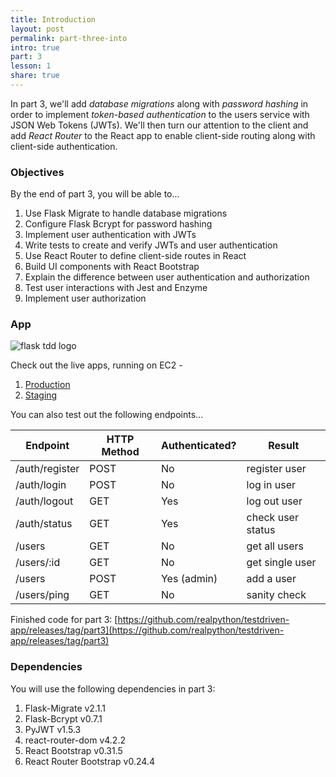 ```yaml
---
title: Introduction
layout: post
permalink: part-three-into
intro: true
part: 3
lesson: 1
share: true
---
```


In part 3, we'll add *database migrations* along with *password hashing* in order to implement *token-based authentication* to the users service with JSON Web Tokens (JWTs). We'll then turn our attention to the client and add *React Router* to the React app to enable client-side routing along with client-side authentication.

### Objectives

By the end of part 3, you will be able to...

1. Use Flask Migrate to handle database migrations
1. Configure Flask Bcrypt for password hashing
1. Implement user authentication with JWTs
1. Write tests to create and verify JWTs and user authentication
1. Use React Router to define client-side routes in React
1. Build UI components with React Bootstrap
1. Explain the difference between user authentication and authorization
1. Test user interactions with Jest and Enzyme
1. Implement user authorization

### App

![flask tdd logo](/assets/img/course/03_flask-tdd-logo.png)

Check out the live apps, running on EC2 -

1. [Production](http://testdriven-production-alb-484275327.us-east-1.elb.amazonaws.com/)
1. [Staging](http://testdriven-staging-alb-1378944177.us-east-1.elb.amazonaws.com/)

You can also test out the following endpoints...

| Endpoint        | HTTP Method | Authenticated?  | Result            |
|-----------------|-------------|-----------------|-------------------|
| /auth/register  | POST        | No              | register user     |
| /auth/login     | POST        | No              | log in user       |
| /auth/logout    | GET         | Yes             | log out user      |
| /auth/status    | GET         | Yes             | check user status |
| /users          | GET         | No              | get all users     |
| /users/:id      | GET         | No              | get single user   |
| /users          | POST        | Yes (admin)     | add a user        |
| /users/ping     | GET         | No              | sanity check      |

Finished code for part 3: [https://github.com/realpython/testdriven-app/releases/tag/part3](https://github.com/realpython/testdriven-app/releases/tag/part3)

### Dependencies

You will use the following dependencies in part 3:

1. Flask-Migrate v2.1.1
1. Flask-Bcrypt v0.7.1
1. PyJWT v1.5.3
1. react-router-dom v4.2.2
1. React Bootstrap v0.31.5
1. React Router Bootstrap v0.24.4
